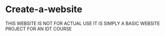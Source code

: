 # Create-a-website

THIS WEBSITE IS NOT FOR ACTUAL USE
IT IS SIMPLY A BASIC WEBSITE PROJECT FOR AN IDT COURSE
